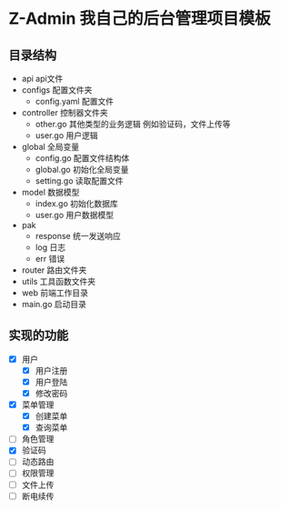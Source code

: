 # Z-Admin 我自己的后台管理项目模板

## 目录结构
- api api文件
- configs 配置文件夹
  - config.yaml 配置文件
- controller 控制器文件夹
  - other.go 其他类型的业务逻辑 例如验证码，文件上传等
  - user.go 用户逻辑
- global 全局变量
  - config.go 配置文件结构体
  - global.go 初始化全局变量
  - setting.go 读取配置文件
- model 数据模型
  - index.go 初始化数据库
  - user.go 用户数据模型
- pak 
  - response 统一发送响应
  - log 日志
  - err 错误
- router 路由文件夹
- utils 工具函数文件夹
- web 前端工作目录
- main.go 启动目录


## 实现的功能
- [x] 用户
  - [x] 用户注册
  - [x] 用户登陆
  - [x] 修改密码
- [x] 菜单管理
  - [x] 创建菜单
  - [x] 查询菜单
- [ ] 角色管理
- [x] 验证码
- [ ] 动态路由
- [ ] 权限管理
- [ ] 文件上传
- [ ] 断电续传